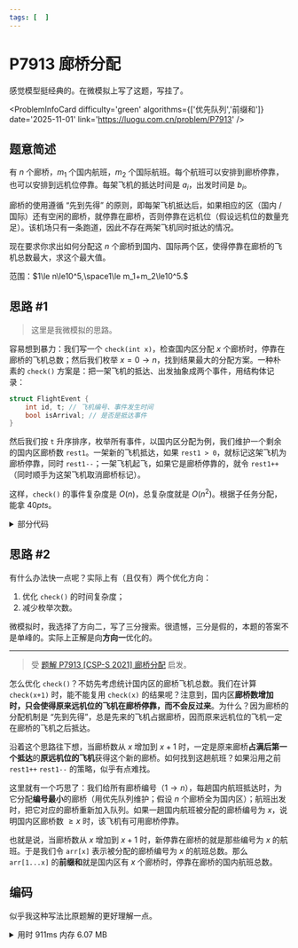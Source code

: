 ```yaml
---
tags: [  ]
---
```


# P7913 廊桥分配

感觉模型挺经典的。在微模拟上写了这题，写挂了。

<ProblemInfoCard
  difficulty='green'
  algorithms={['优先队列','前缀和']}
  date='2025-11-01'
  link='https://luogu.com.cn/problem/P7913'
/>

## 题意简述

有 $n$ 个廊桥，$m_1$ 个国内航班，$m_2$ 个国际航班。每个航班可以安排到廊桥停靠，也可以安排到远机位停靠。每架飞机的抵达时间是 $a_i$，出发时间是 $b_i$。

廊桥的使用遵循 “先到先得” 的原则，即每架飞机抵达后，如果相应的区（国内 / 国际）还有空闲的廊桥，就停靠在廊桥，否则停靠在远机位（假设远机位的数量充足）。该机场只有一条跑道，因此不存在两架飞机同时抵达的情况。

现在要求你求出如何分配这 $n$ 个廊桥到国内、国际两个区，使得停靠在廊桥的飞机总数最大，求这个最大值。

范围：$1\le n\le10^5,\space1\le m_1+m_2\le10^5.$

## 思路 #1

> 这里是我微模拟的思路。

容易想到暴力：我们写一个 `check(int x)`，检查国内区分配 $x$ 个廊桥时，停靠在廊桥的飞机总数；然后我们枚举 $x=0\to n$，找到结果最大的分配方案。一种朴素的 `check()` 方案是：把一架飞机的抵达、出发抽象成两个事件，用结构体记录：
```cpp
struct FlightEvent {
    int id, t; // 飞机编号、事件发生时间
    bool isArrival; // 是否是抵达事件
}
```
然后我们按 `t` 升序排序，枚举所有事件，以国内区分配为例，我们维护一个剩余的国内区廊桥数 `rest1`。一架新的飞机抵达，如果 `rest1 > 0`，就标记这架飞机为廊桥停靠，同时 `rest1--`；一架飞机起飞，如果它是廊桥停靠的，就令 `rest1++`（同时顺手为这架飞机取消廊桥标记）。

这样，`check()` 的事件复杂度是 $O(n)$，总复杂度就是 $O(n^2)$。根据子任务分配，能拿 $40pts$。

<details>
<summary>部分代码</summary>
```cpp showLineNumbers
const int MAXN = 1e5;
int n, m1, m2;
struct FlightEvent {
    int id, t;
    bool isArrival;
    bool operator<(const FlightEvent& another) {
        return t < another.t;
    }
} f1[MAXN << 1], f2[MAXN << 1]; // 每趟航班两个事件
bool isVip[MAXN]; // 是否停靠在廊桥
int check(int x) {
    int res = 0;
    int rest1 = x, rest2 = n - x;
    for (int i = 0; i < (m1 << 1); i++) {
        if (f1[i].isArrival && rest1) {
            isVip[f1[i].id] = true, rest1--, res++;
        } else if (!f1[i].isArrival && isVip[f1[i].id]) {
            isVip[f1[i].id] = false, rest1++;
        }
    }
    for (int i = 0; i < (m2 << 1); i++) {
        if (f2[i].isArrival && rest2) {
            isVip[f2[i].id] = true, rest2--, res++;
        } else if (!f2[i].isArrival && isVip[f2[i].id]) {
            isVip[f2[i].id] = false, rest2++;
        }
    }
    return res;
}
```
</details>

## 思路 #2

有什么办法快一点呢？实际上有（且仅有）两个优化方向：

1. 优化 `check()` 的时间复杂度；
2. 减少枚举次数。

微模拟时，我选择了方向二，写了三分搜索。很遗憾，三分是假的，本题的答案不是单峰的。实际上正解是向**方向一**优化的。

---

> 受 [题解 P7913 [CSP-S 2021] 廊桥分配](https://www.luogu.com.cn/article/h8r7mrvj) 启发。

怎么优化 `check()`？不妨先考虑统计国内区的廊桥飞机总数。我们在计算 `check(x+1)` 时，能不能复用 `check(x)` 的结果呢？注意到，国内区**廊桥数增加时，只会使得原来远机位的飞机在廊桥停靠，而不会反过来**。为什么？因为廊桥的分配机制是 “先到先得”，总是先来的飞机占据廊桥，因而原来远机位的飞机一定在廊桥的飞机之后抵达。

沿着这个思路往下想，当廊桥数从 $x$ 增加到 $x+1$ 时，一定是原来廊桥**占满后第一个抵达**的**原远机位的飞机**获得这个新的廊桥。如何找到这趟航班？如果沿用之前 `rest1++` `rest1--` 的策略，似乎有点难找。

这里就有一个巧思了：我们给所有廊桥编号（$1\to n$），每趟国内航班抵达时，为它分配**编号最小**的廊桥（用优先队列维护；假设 $n$ 个廊桥全为国内区）；航班出发时，把它对应的廊桥重新加入队列。如果一趟国内航班被分配的廊桥编号为 $x$，说明国内区廊桥数 $\ge x$ 时，该飞机有可用廊桥停靠。

也就是说，当廊桥数从 $x$ 增加到 $x+1$ 时，新停靠在廊桥的就是那些编号为 $x$ 的航班。于是我们令 `arr[x]` 表示被分配的廊桥编号为 $x$ 的航班总数。那么 `arr[1...x]` 的**前缀和**就是国内区有 $x$ 个廊桥时，停靠在廊桥的国内航班总数。


## 编码

似乎我这种写法比原题解的更好理解一点。

<details>
<summary>用时 911ms 内存 6.07 MB</summary>
```cpp showLineNumbers
/*
* P7913 [CSP-S 2021] 廊桥分配
*/
#include <bits/stdc++.h>
using namespace std;
const int MAXN = 1e5;
int n, m1, m2;
struct FlightEvent {
    int id, t;
    bool isArrival;
    bool operator<(const FlightEvent& another) {
        return t < another.t;
    }
} f1[MAXN << 1], f2[MAXN << 1]; // 每趟航班两个事件
int jetId[MAXN]; // 航班对应的廊桥编号
int arr1[MAXN], arr2[MAXN];
void solve(const FlightEvent f[], const int m, int arr[]) {
    priority_queue<int, vector<int>, greater<int>> q;
    // 压入所有廊桥
    for (int i = 1; i <= n; i++) q.push(i);
    for (int i = 0; i < (m << 1); i++) {
        if (f[i].isArrival && !q.empty()) {
            // 分配新的廊桥
            jetId[f[i].id] = q.top(), arr[q.top()]++, q.pop();
        } else if (!f[i].isArrival && jetId[f[i].id] != 0) {
            // 把廊桥重新加入队列
            q.push(jetId[f[i].id]), jetId[f[i].id] = 0;
        }
    }
    // 计算前缀和
    for (int i = 1; i <= n; i++) {
        arr[i] += arr[i - 1];
    }
}
int main() {
    cin >> n >> m1 >> m2;
    int a, b;
    for (int i = 0; i < m1; i++) {
        cin >> a >> b;
        f1[i << 1] = { i, a, true };
        f1[i << 1 | 1] = { i, b, false };
    }
    for (int i = 0; i < m2; i++) {
        cin >> a >> b;
        f2[i << 1] = { i, a, true };
        f2[i << 1 | 1] = { i, b, false };
    }
    sort(f1, f1 + (m1 << 1));
    sort(f2, f2 + (m2 << 1));
    solve(f1, m1, arr1);
    solve(f2, m2, arr2);
    int ans = 0;
    for (int i = 0; i <= n; i++) {
        ans = max(ans, arr1[i] + arr2[n - i]);
    }
    cout << ans << '\n';
    return 0;
}
```
</details>